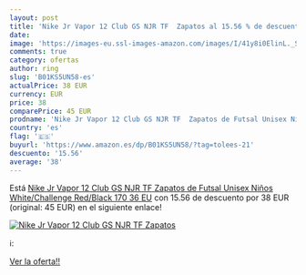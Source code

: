 ```yaml
---
layout: post
title: 'Nike Jr Vapor 12 Club GS NJR TF  Zapatos al 15.56 % de descuento'
date: 
image: 'https://images-eu.ssl-images-amazon.com/images/I/41y8i0ElinL._SL200_.jpg'
comments: true
category: ofertas
author: ring
slug: 'B01KS5UN58-es'
actualPrice: 38 EUR
currency: EUR
price: 38
comparePrice: 45 EUR
prodname: 'Nike Jr Vapor 12 Club GS NJR TF  Zapatos de Futsal Unisex Niños   White/Challenge Red/Black 170   36 EU'
country: 'es'
flag: '🇪🇸'
buyurl: 'https://www.amazon.es/dp/B01KS5UN58/?tag=tolees-21'
descuento: '15.56'
average: '38'
---
```


Está [Nike Jr Vapor 12 Club GS NJR TF  Zapatos de Futsal Unisex Niños   White/Challenge Red/Black 170   36 EU](https://www.amazon.es/dp/B01KS5UN58/?tag=tolees-21) con 15.56 de descuento por 38 EUR (original: 45 EUR) en el siguiente enlace!

[![Nike Jr Vapor 12 Club GS NJR TF  Zapatos](https://images-eu.ssl-images-amazon.com/images/I/41y8i0ElinL._SL200_.jpg)](https://www.amazon.es/dp/B01KS5UN58/?tag=tolees-21)

ℹ️:


[Ver la oferta!!](https://www.amazon.es/dp/B01KS5UN58/?tag=tolees-21)
